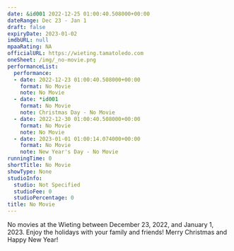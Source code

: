 ```yaml
---
date: &id001 2022-12-25 01:00:40.508000+00:00
dateRange: Dec 23 - Jan 1
draft: false
expiryDate: 2023-01-02
imdbURL: null
mpaaRating: NA
officialURL: https://wieting.tamatoledo.com
oneSheet: /img/_no-movie.png
performanceList:
  performance:
  - date: 2022-12-23 01:00:40.508000+00:00
    format: No Movie
    note: No Movie
  - date: *id001
    format: No Movie
    note: Christmas Day - No Movie
  - date: 2022-12-30 01:00:40.508000+00:00
    format: No Movie
    note: No Movie
  - date: 2023-01-01 01:00:14.074000+00:00
    format: No Movie
    note: New Year's Day - No Movie
runningTime: 0
shortTitle: No Movie
showType: None
studioInfo:
  studio: Not Specified
  studioFee: 0
  studioPercentage: 0
title: No Movie
---
```


No movies at the Wieting between December 23, 2022, and January 1, 2023.  Enjoy the holidays with your family and friends!  Merry Christmas and Happy New Year!